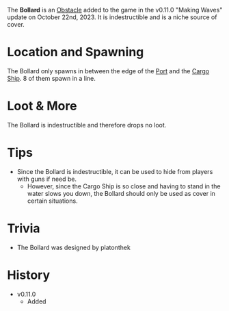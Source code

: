 The **Bollard** is an [Obstacle](/obstacles) added to the game in the v0.11.0 "Making Waves" update on October 22nd, 2023. It is indestructible and is a niche source of cover.

# Location and Spawning

The Bollard only spawns in between the edge of the [Port](/buildings/port) and the [Cargo Ship](/buildings/ship). 8 of them spawn in a line.

# Loot & More

The Bollard is indestructible and therefore drops no loot.

# Tips

- Since the Bollard is indestructible, it can be used to hide from players with guns if need be.
  - However, since the Cargo Ship is so close and having to stand in the water slows you down, the Bollard should only be used as cover in certain situations.

# Trivia

- The Bollard was designed by platonthek

# History

- v0.11.0
  - Added
